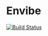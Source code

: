 # Envibe
[![Build Status](https://travis-ci.org/Nvibe/Envibe.svg?branch=master)](https://travis-ci.org/Nvibe/Envibe)